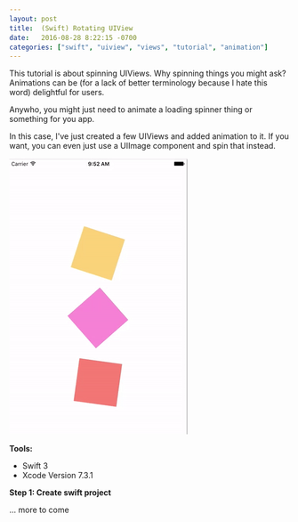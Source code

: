 ```yaml
---
layout: post
title:  (Swift) Rotating UIView
date:   2016-08-28 8:22:15 -0700
categories: ["swift", "uiview", "views", "tutorial", "animation"]
---
```


This tutorial is about spinning UIViews. Why spinning things you might ask? Animations can be (for a lack of better terminology because I hate this word) delightful for users.

Anywho, you might just need to animate a loading spinner thing or something for you app.

In this case, I've just created a few UIViews and added animation to it. If you want, you can even just use a UIImage component and spin that instead.

![alt text](https://raw.githubusercontent.com/seimith/seimith.github.io/master/_assets/2016-08-28-assets/RotatingUIViewSmall.gif "Creating a single page application")

**Tools:**

- Swift 3
- Xcode Version 7.3.1

**Step 1: Create swift project**

... more to come
